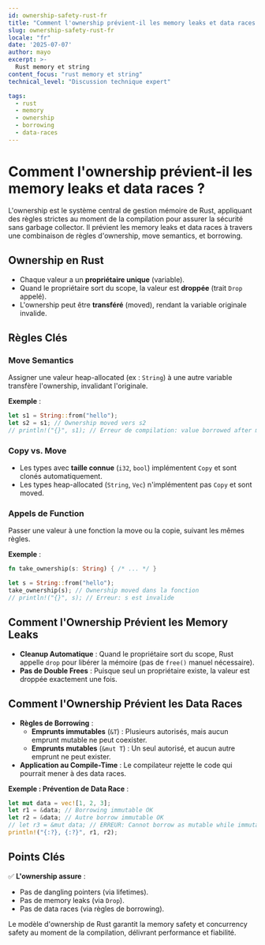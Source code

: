 ```yaml
---
id: ownership-safety-rust-fr
title: "Comment l'ownership prévient-il les memory leaks et data races ?"
slug: ownership-safety-rust-fr
locale: "fr"
date: '2025-07-07'
author: mayo
excerpt: >-
  Rust memory et string
content_focus: "rust memory et string"
technical_level: "Discussion technique expert"

tags:
  - rust
  - memory
  - ownership
  - borrowing
  - data-races
---
```


# Comment l'ownership prévient-il les memory leaks et data races ?

L'ownership est le système central de gestion mémoire de Rust, appliquant des règles strictes au moment de la compilation pour assurer la sécurité sans garbage collector. Il prévient les memory leaks et data races à travers une combinaison de règles d'ownership, move semantics, et borrowing.

## Ownership en Rust

- Chaque valeur a un **propriétaire unique** (variable).
- Quand le propriétaire sort du scope, la valeur est **droppée** (trait `Drop` appelé).
- L'ownership peut être **transféré** (moved), rendant la variable originale invalide.

## Règles Clés

### Move Semantics

Assigner une valeur heap-allocated (ex : `String`) à une autre variable transfère l'ownership, invalidant l'originale.

**Exemple** :
```rust
let s1 = String::from("hello");
let s2 = s1; // Ownership moved vers s2
// println!("{}", s1); // Erreur de compilation: value borrowed after move
```

### Copy vs. Move

- Les types avec **taille connue** (`i32`, `bool`) implémentent `Copy` et sont clonés automatiquement.
- Les types heap-allocated (`String`, `Vec`) n'implémentent pas `Copy` et sont moved.

### Appels de Function

Passer une valeur à une fonction la move ou la copie, suivant les mêmes règles.

**Exemple** :
```rust
fn take_ownership(s: String) { /* ... */ }

let s = String::from("hello");
take_ownership(s); // Ownership moved dans la fonction
// println!("{}", s); // Erreur: s est invalide
```

## Comment l'Ownership Prévient les Memory Leaks

- **Cleanup Automatique** : Quand le propriétaire sort du scope, Rust appelle `drop` pour libérer la mémoire (pas de `free()` manuel nécessaire).
- **Pas de Double Frees** : Puisque seul un propriétaire existe, la valeur est droppée exactement une fois.

## Comment l'Ownership Prévient les Data Races

- **Règles de Borrowing** :
  - **Emprunts immutables** (`&T`) : Plusieurs autorisés, mais aucun emprunt mutable ne peut coexister.
  - **Emprunts mutables** (`&mut T`) : Un seul autorisé, et aucun autre emprunt ne peut exister.
- **Application au Compile-Time** : Le compilateur rejette le code qui pourrait mener à des data races.

**Exemple : Prévention de Data Race** :
```rust
let mut data = vec![1, 2, 3];
let r1 = &data; // Borrowing immutable OK
let r2 = &data; // Autre borrow immutable OK
// let r3 = &mut data; // ERREUR: Cannot borrow as mutable while immutable borrows exist
println!("{:?}, {:?}", r1, r2);
```

## Points Clés

✅ **L'ownership assure** :
- Pas de dangling pointers (via lifetimes).
- Pas de memory leaks (via `Drop`).
- Pas de data races (via règles de borrowing).

Le modèle d'ownership de Rust garantit la memory safety et concurrency safety au moment de la compilation, délivrant performance et fiabilité.